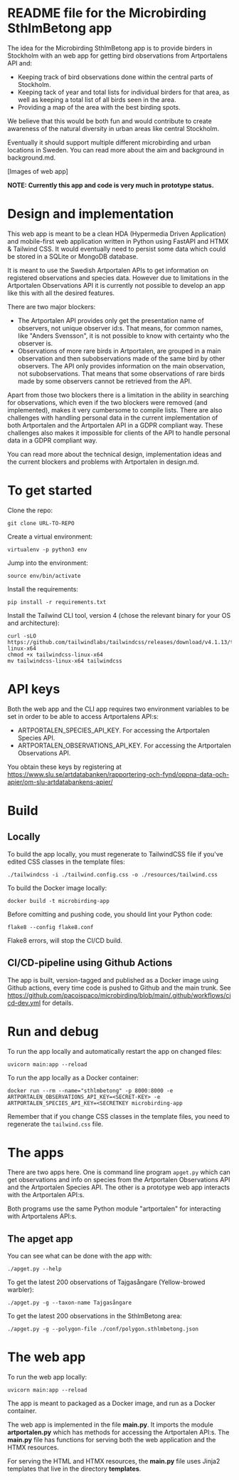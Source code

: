 # README file for the Microbirding SthlmBetong app

The idea for the Microbirding SthlmBetong app is to provide birders in Stockholm with an web app for getting bird observations from Artportalens API and:

  * Keeping track of bird observations done within the central parts of Stockholm.
  * Keeping tack of year and total lists for individual birders for that area, as well as keeping a total list of all birds seen in the area.
  * Providing a map of the area with the best birding spots.

We believe that this would be both fun and would contribute to create awareness of the natural diversity in urban areas like central Stockholm.

Eventually it should support multiple different microbirding and urban locations in Sweden. You can read more about the aim and background in background.md.

[Images of web app]

**NOTE: Currently this app and code is very much in prototype status.**

# Design and implementation

This web app is meant to be a clean HDA (Hypermedia Driven Application) and mobile-first web application written in Python using FastAPI and HTMX & Tailwind CSS. It would eventually need to persist some data which could be stored in a SQLite or MongoDB database. 

It is meant to use the Swedish Artportalen APIs to get information on registered observations and species data. However due to limitations in the Artportalen Observations API it is currently not possible to develop an app like this with all the desired features.

There are two major blockers:

  * The Artportalen API provides only get the presentation name of observers, not unique observer id:s. That means, for common names, like "Anders Svensson", it is not possible to know with certainty who the observer is.
  * Observations of more rare birds in Artportalen, are grouped in a main observation and then subobservations made of the same bird by other observers. The API only provides information on the main observation, not subobservations. That means that some observations of rare birds made by some observers cannot be retrieved from the API.

Apart from those two blockers there is a limitation in the ability in searching for observations, which even if the two blockers were removed (and implemented), makes it very cumbersome to compile lists. There are also challenges with handling personal data in the current implementation of both Artportalen and the Artportalen API in a GDPR compliant way. These challenges also makes it impossible for clients of the API to handle personal data in a GDPR compliant way.

You can read more about the technical design, implementation ideas and the current blockers and problems with Artportalen in design.md.

# To get started

Clone the repo:
```
git clone URL-TO-REPO
```

Create a virtual environment:
```
virtualenv -p python3 env
```

Jump into the environment:
```
source env/bin/activate
```

Install the requirements:
```
pip install -r requirements.txt
```

Install the Tailwind CLI tool, version 4 (chose the relevant binary for your OS and architecture):
```
curl -sLO https://github.com/tailwindlabs/tailwindcss/releases/download/v4.1.13/tailwindcss-linux-x64
chmod +x tailwindcss-linux-x64
mv tailwindcss-linux-x64 tailwindcss
```

# API keys

Both the web app and the CLI app requires two environment variables to be set in order to be able to access Artportalens API:s:
 * ARTPORTALEN_SPECIES_API_KEY. For accessing the Artportalen Species API.
 * ARTPORTALEN_OBSERVATIONS_API_KEY. For accessing the Artportalen Observations API.

You obtain these keys by registering at https://www.slu.se/artdatabanken/rapportering-och-fynd/oppna-data-och-apier/om-slu-artdatabankens-apier/

# Build

## Locally

To build the app locally, you must regenerate to TailwindCSS file if you've edited CSS classes in the template files:
```
./tailwindcss -i ./tailwind.config.css -o ./resources/tailwind.css
```

To build the Docker image locally:
```
docker build -t microbirding-app
```

Before comitting and pushing code, you should lint your Python code:
```
flake8 --config flake8.conf
```
Flake8 errors, will stop the CI/CD build.

## CI/CD-pipeline using Github Actions

The app is built, version-tagged and published as a Docker image using Github actions, every time code is pushed to Github and the main trunk. See https://github.com/pacoispaco/microbirding/blob/main/.github/workflows/cicd-dev.yml for details.

# Run and debug

To run the app locally and automatically restart the app on changed files:
```
uvicorn main:app --reload
```

To run the app locally as a Docker container:
```
docker run --rm --name="sthlmbetong" -p 8000:8000 -e ARTPORTALEN_OBSERVATIONS_API_KEY=<SECRET-KEY> -e ARTPORTALEN_SPECIES_API_KEY=<SECRETKEY microbirding-app
```

Remember that if you change CSS classes in the template files, you need to regenerate the `tailwind.css` file.

# The apps

There are two apps here. One is command line program `apget.py` which can get observations and info on species from the Artportalen Observations API and the Artportalen Species API. The other is a prototype web app interacts with the Artportalen API:s.

Both programs use the same Python module "artportalen" for interacting with Artportalens API:s.

## The apget app

You can see what can be done with the app with:
```
./apget.py --help
```

To get the latest 200 observations of Tajgasångare (Yellow-browed warbler):
```
./apget.py -g --taxon-name Tajgasångare
```

To get the latest 200 observations in the SthlmBetong area:
```
./apget.py -g --polygon-file ./conf/polygon.sthlmbetong.json
```

# The web app

To run the web app locally:
```
uvicorn main:app --reload
```

The app is meant to packaged as a Docker image, and run as a Docker container.

The web app is implemented in the file **main.py**. It imports the module **artportalen.py** which has methods for accessing the Artportalen API:s. The **main.py** file has functions for serving both the web application and the HTMX resources.

For serving the HTML and HTMX resources, the **main.py** file uses Jinja2 templates that live in the directory **templates**.

